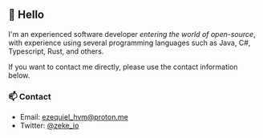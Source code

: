 ## 👋 Hello

I'm an experienced software developer *entering the world of open-source*,
with experience using several programming languages such as Java, C#, Typescript, Rust, and others.

If you want to contact me directly, please use the contact information below.

### 📫 Contact

- Email: [ezequiel_hvm@proton.me](mailto:ezequiel_hvm@proton.me)
- Twitter: [@zeke_io](https://twitter.com/zeke_io)
